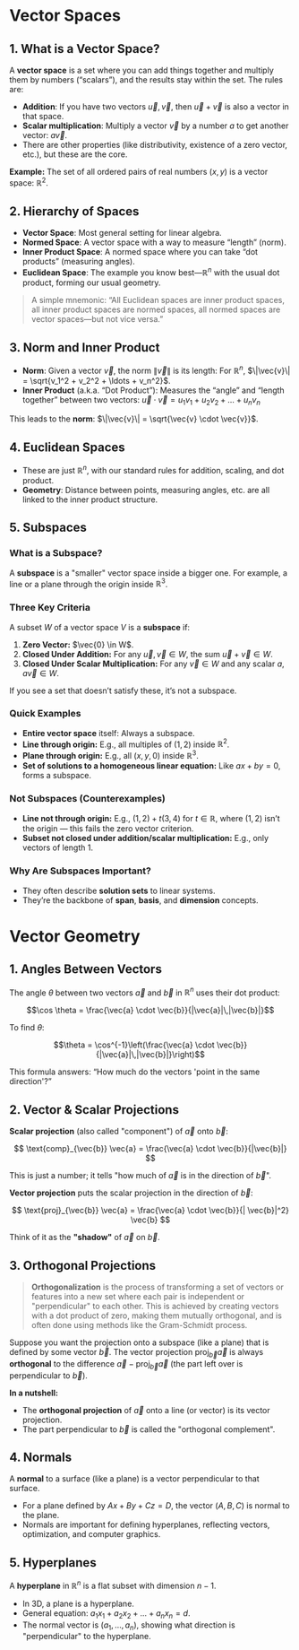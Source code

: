 # Vector Spaces

## 1. What is a Vector Space?

A **vector space** is a set where you can add things together and multiply them by numbers (“scalars”), and the results stay within the set. The rules are:

- **Addition**: If you have two vectors $\vec{u}, \vec{v}$, then $\vec{u} + \vec{v}$ is also a vector in that space.
- **Scalar multiplication**: Multiply a vector $\vec{v}$ by a number $a$ to get another vector: $a \vec{v}$.
- There are other properties (like distributivity, existence of a zero vector, etc.), but these are the core.

**Example:** The set of all ordered pairs of real numbers $(x, y)$ is a vector space: $\mathbb{R}^2$.

## 2. Hierarchy of Spaces

- **Vector Space**: Most general setting for linear algebra.
- **Normed Space**: A vector space with a way to measure “length” (norm).
- **Inner Product Space**: A normed space where you can take “dot products” (measuring angles).
- **Euclidean Space**: The example you know best—$\mathbb{R}^n$ with the usual dot product, forming our usual geometry.

>A simple mnemonic: 
“All Euclidean spaces are inner product spaces, all inner product spaces are normed spaces, all normed spaces are vector spaces—but not vice versa.”

## 3. Norm and Inner Product

- **Norm**: Given a vector $\vec{v}$, the norm $\|\vec{v}\|$ is its length: 
  For $\mathbb{R}^n$, $\|\vec{v}\| = \sqrt{v_1^2 + v_2^2 + \ldots + v_n^2}$.
- **Inner Product** (a.k.a. “Dot Product”): Measures the “angle” and “length together” between two vectors: $\vec{u} \cdot \vec{v} = u_1v_1 + u_2v_2 + \ldots + u_nv_n$

This leads to the **norm**: $\|\vec{v}\| = \sqrt{\vec{v} \cdot \vec{v}}$.

## 4. Euclidean Spaces

- These are just $\mathbb{R}^n$, with our standard rules for addition, scaling, and dot product.
- **Geometry**: Distance between points, measuring angles, etc. are all linked to the inner product structure.

## 5. Subspaces

### What is a Subspace?
A **subspace** is a "smaller" vector space inside a bigger one. For example, a line or a plane through the origin inside $\mathbb{R}^3$.

### Three Key Criteria
A subset $W$ of a vector space $V$ is a **subspace** if:

1. **Zero Vector:** $\vec{0} \in W$.
2. **Closed Under Addition:** For any $\vec{u}, \vec{v} \in W$, the sum $\vec{u} + \vec{v} \in W$.
3. **Closed Under Scalar Multiplication:** For any $\vec{v} \in W$ and any scalar $a$, $a\vec{v} \in W$.

If you see a set that doesn’t satisfy these, it’s not a subspace.

### Quick Examples
- **Entire vector space** itself: Always a subspace.
- **Line through origin:** E.g., all multiples of $(1, 2)$ inside $\mathbb{R}^2$.
- **Plane through origin:** E.g., all $(x, y, 0)$ inside $\mathbb{R}^3$.
- **Set of solutions to a homogeneous linear equation:** Like $ax + by = 0$, forms a subspace.

### Not Subspaces (Counterexamples)
- **Line not through origin:** E.g., $(1, 2) + t(3, 4)$ for $t \in \mathbb{R}$, where $(1, 2)$ isn’t the origin — this fails the zero vector criterion.
- **Subset not closed under addition/scalar multiplication:** E.g., only vectors of length 1.

### Why Are Subspaces Important?
- They often describe **solution sets** to linear systems.
- They’re the backbone of **span**, **basis**, and **dimension** concepts.



# Vector Geometry

## 1. Angles Between Vectors

The angle $\theta$ between two vectors $\vec{a}$ and $\vec{b}$ in $\mathbb{R}^n$ uses their dot product: 

$$\cos \theta = \frac{\vec{a} \cdot \vec{b}}{|\vec{a}|\,|\vec{b}|}$$

To find $\theta$: 

$$\theta = \cos^{-1}\left(\frac{\vec{a} \cdot \vec{b}}{|\vec{a}|\,|\vec{b}|}\right)$$

This formula answers: “How much do the vectors 'point in the same direction'?”

## 2. Vector & Scalar Projections

**Scalar projection** (also called "component") of $\vec{a}$ onto $\vec{b}$:

$$
\text{comp}_{\vec{b}} \vec{a} = \frac{\vec{a} \cdot \vec{b}}{|\vec{b}|}
$$

This is just a number; it tells "how much of $\vec{a}$ is in the direction of $\vec{b}$".

**Vector projection** puts the scalar projection in the direction of $\vec{b}$:

$$
\text{proj}_{\vec{b}} \vec{a} = \frac{\vec{a} \cdot \vec{b}}{|
\vec{b}|^2} \vec{b}
$$

Think of it as the **"shadow"** of $\vec{a}$ on $\vec{b}$.

## 3. Orthogonal Projections

>**Orthogonalization** is the process of transforming a set of vectors or features into a new set where each pair is independent or "perpendicular" to each other. This is achieved by creating vectors with a dot product of zero, making them mutually orthogonal, and is often done using methods like the Gram-Schmidt process. 

Suppose you want the projection onto a subspace (like a plane) that is defined by some vector $\vec{b}$. The vector projection $\text{proj}_{\vec{b}} \vec{a}$ is always **orthogonal** to the difference $\vec{a} - \text{proj}_{\vec{b}} \vec{a}$ (the part left over is perpendicular to $\vec{b}$).

**In a nutshell:**

- The **orthogonal projection** of $\vec{a}$ onto a line (or vector) is its vector projection.
- The part perpendicular to $\vec{b}$ is called the "orthogonal complement".

## 4. Normals

A **normal** to a surface (like a plane) is a vector perpendicular to that surface.

- For a plane defined by $Ax + By + Cz = D$, the vector $(A, B, C)$ is normal to the plane.
- Normals are important for defining hyperplanes, reflecting vectors, optimization, and computer graphics.

## 5. Hyperplanes

A **hyperplane** in $\mathbb{R}^n$ is a flat subset with dimension $n-1$.

- In 3D, a plane is a hyperplane.
- General equation: $a_1 x_1 + a_2 x_2 + ... + a_n x_n = d$.
- The normal vector is $(a_1, ..., a_n)$, showing what direction is "perpendicular" to the hyperplane.


